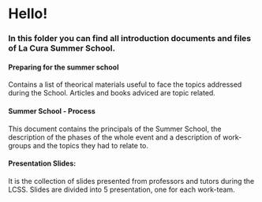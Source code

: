 
# Hello!

### In this folder you can find all introduction documents and files of La Cura Summer School.

#### Preparing for the summer school
Contains a list of theorical materials useful to face the topics addressed during the School. Articles and books adviced are topic related.

#### Summer School - Process
This document contains the principals of the Summer School, the description of the phases of the whole event and a description of work-groups and the topics they had to relate to.

#### Presentation Slides:
It is the collection of slides presented from professors and tutors during the LCSS. Slides are divided into 5 presentation, one for each work-team.
